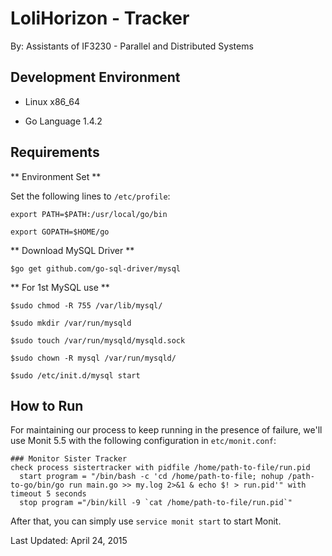 # LoliHorizon - Tracker

By: Assistants of IF3230 - Parallel and Distributed Systems

## Development Environment

- Linux x86_64

- Go Language 1.4.2

## Requirements

** Environment Set **

Set the following lines to ```/etc/profile```:

    export PATH=$PATH:/usr/local/go/bin

    export GOPATH=$HOME/go

** Download MySQL Driver **

    $go get github.com/go-sql-driver/mysql

** For 1st MySQL use **

    $sudo chmod -R 755 /var/lib/mysql/

    $sudo mkdir /var/run/mysqld

    $sudo touch /var/run/mysqld/mysqld.sock

    $sudo chown -R mysql /var/run/mysqld/

    $sudo /etc/init.d/mysql start


## How to Run

For maintaining our process to keep running in the presence of failure, we'll use Monit 5.5 with the following configuration in ```etc/monit.conf```:

```
### Monitor Sister Tracker
check process sistertracker with pidfile /home/path-to-file/run.pid
  start program = "/bin/bash -c 'cd /home/path-to-file; nohup /path-to-go/bin/go run main.go >> my.log 2>&1 & echo $! > run.pid'" with timeout 5 seconds
  stop program ="/bin/kill -9 `cat /home/path-to-file/run.pid`"
```

After that, you can simply use ```service monit start``` to start Monit.


Last Updated: April 24, 2015
